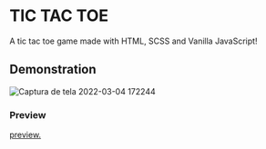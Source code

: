 
# TIC TAC TOE

A tic tac toe game made with HTML, SCSS and Vanilla JavaScript!


## Demonstration

![Captura de tela 2022-03-04 172244](https://user-images.githubusercontent.com/86936050/156836575-9b7dcb92-9fe7-427e-bb6d-209b4233957f.jpg)

### Preview

<a href="https://tic-tac-toe-bice-five.vercel.app/">preview.</a>
